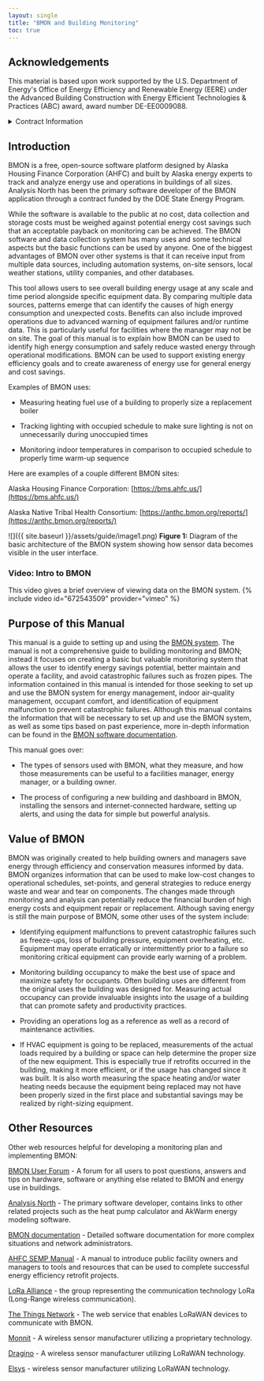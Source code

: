 ```yaml
---
layout: single
title: "BMON and Building Monitoring"
toc: true
---
```


## Acknowledgements

This material is based upon work supported by the U.S. Department of
Energy\'s Office of Energy Efficiency and Renewable Energy (EERE) under
the Advanced Building Construction with Energy Efficient Technologies &
Practices (ABC) award, award number DE-EE0009088.

<details markdown="1">
<summary>Contract Information</summary>

This manual was created under a contract with Analysis North over the
Alaska state fiscal years 2021 and 2022. Many thanks to Ben Loeffler
(Loeffler Engineering) for editing this manual.

This is the text used to create this section:

    <details markdown="1">
    <summary>Contract Information</summary>

    This manual was created under a contract with Analysis North
    over the Alaska state fiscal years 2021 and 2022. Many thanks
    to Ben Loeffler (Loeffler Engineering) for editing this manual.
    </details>

The blank line after the `<summary>` line is needed.

</details>

## Introduction

BMON is a free, open-source software platform designed by Alaska Housing
Finance Corporation (AHFC) and built by Alaska energy experts to track
and analyze energy use and operations in buildings of all sizes.
Analysis North has been the primary software developer of the BMON
application through a contract funded by the DOE State Energy Program.

While the software is available to the public at no cost, data
collection and storage costs must be weighed against potential energy
cost savings such that an acceptable payback on monitoring can be
achieved. The BMON software and data collection system has many uses and
some technical aspects but the basic functions can be used by anyone.
One of the biggest advantages of BMON over other systems is that it can
receive input from multiple data sources, including automation systems,
on-site sensors, local weather stations, utility companies, and other
databases.

This tool allows users to see overall building energy usage at any scale
and time period alongside specific equipment data. By comparing multiple
data sources, patterns emerge that can identify the causes of high
energy consumption and unexpected costs. Benefits can also include
improved operations due to advanced warning of equipment failures and/or
runtime data. This is particularly useful for facilities where the
manager may not be on site. The goal of this manual is to explain how
BMON can be used to identify high energy consumption and safely reduce
wasted energy through operational modifications. BMON can be used to
support existing energy efficiency goals and to create awareness of
energy use for general energy and cost savings.

Examples of BMON uses:

-   Measuring heating fuel use of a building to properly size a replacement boiler

-   Tracking lighting with occupied schedule to make sure lighting is not on unnecessarily during unoccupied times

-   Monitoring indoor temperatures in comparison to occupied schedule to properly time warm-up sequence

Here are examples of a couple different BMON sites:

Alaska Housing Finance Corporation:
[https://bms.ahfc.us/](https://bms.ahfc.us/)

Alaska Native Tribal Health Consortium:
[https://anthc.bmon.org/reports/](https://anthc.bmon.org/reports/)

![]({{ site.baseurl }}/assets/guide/image1.png)
**Figure 1:** Diagram of the basic architecture of the BMON system showing how sensor data becomes visible in the user interface.

### Video: Intro to BMON
This video gives a brief overview of viewing data on the BMON system.
{% include video id="672543509" provider="vimeo" %}

## Purpose of this Manual

This manual is a guide to setting up and using the [BMON
system](https://bms.ahfc.us/reports/?select_org=0&select_group=0&select_bldg=2&select_chart=0&select_sensor=680).
The manual is not a comprehensive guide to building monitoring and BMON;
instead it focuses on creating a basic but valuable monitoring system
that allows the user to identify energy savings potential, better
maintain and operate a facility, and avoid catastrophic failures such as
frozen pipes. The information contained in this manual is intended for
those seeking to set up and use the BMON system for energy management,
indoor air-quality management, occupant comfort, and identification of
equipment malfunction to prevent catastrophic failures. Although this
manual contains the information that will be necessary to set up and use
the BMON system, as well as some tips based on past experience, more
in-depth information can be found in the [BMON software
documentation](https://bmon-documentation.readthedocs.io/en/latest/user-introduction.html).

This manual goes over:

- The types of sensors used with BMON, what they measure, and how those measurements can be useful to a facilities manager, energy manager, or a building owner.

- The process of configuring a new building and dashboard in BMON, installing the sensors and internet-connected hardware, setting up alerts, and using the data for simple but powerful analysis.

## Value of BMON

BMON was originally created to help building owners and managers save
energy through efficiency and conservation measures informed by data.
BMON organizes information that can be used to make low-cost changes to
operational schedules, set-points, and general strategies to reduce
energy waste and wear and tear on components. The changes made through
monitoring and analysis can potentially reduce the financial burden of
high energy costs and equipment repair or replacement. Although saving
energy is still the main purpose of BMON, some other uses of the system
include:

-   Identifying equipment malfunctions to prevent catastrophic failures
    such as freeze-ups, loss of building pressure, equipment
    overheating, etc. Equipment may operate erratically or
    intermittently prior to a failure so monitoring critical equipment
    can provide early warning of a problem.

-   Monitoring building occupancy to make the best use of space and
    maximize safety for occupants. Often building uses are different
    from the original uses the building was designed for. Measuring
    actual occupancy can provide invaluable insights into the usage of
    a building that can promote safety and productivity practices.

-   Providing an operations log as a reference as well as a record of
    maintenance activities.

-   If HVAC equipment is going to be replaced, measurements of the
    actual loads required by a building or space can help determine
    the proper size of the new equipment. This is especially true if
    retrofits occurred in the building, making it more efficient, or
    if the usage has changed since it was built. It is also worth
    measuring the space heating and/or water heating needs because the
    equipment being replaced may not have been properly sized in the
    first place and substantial savings may be realized by
    right-sizing equipment.

## Other Resources

Other web resources helpful for developing a monitoring plan and
implementing BMON:

[BMON User Forum](https://forum.bmon.org/) - A forum for
all users to post questions, answers and tips on hardware, software or
anything else related to BMON and energy use in buildings.

[Analysis North](http://www.analysisnorth.com/) - The
primary software developer, contains links to other related projects
such as the heat pump calculator and AkWarm energy modeling software.

[BMON documentation](https://bmon-documentation.readthedocs.io/en/latest/) - Detailed software documentation for more complex situations and network administrators.

[AHFC SEMP Manual](https://www.ahfc.us/application/files/9414/5193/2592/SEMP-Master_Manual_FINAL_AHFC_12.31.15.pdf) - A manual to introduce public facility owners and managers to tools and
resources that can be used to complete successful energy efficiency
retrofit projects.

[LoRa Alliance](https://lora-alliance.org/?gclid=CjwKCAiA9vOABhBfEiwATCi7GLt4J4GiNHHCqJsDrNvlfHuLOuvDYP5YykZtjRnmmy6ssL1ra7BzpxoCu3YQAvD_BwE) - the group representing the communication technology LoRa (Long-Range wireless communication).

[The Things Network](https://www.thethingsnetwork.org/) -
The web service that enables LoRaWAN devices to communicate with BMON.

[Monnit](https://www.monnit.com/) - A wireless sensor
manufacturer utilizing a proprietary technology.

[Dragino](https://www.dragino.com/) - A wireless sensor
manufacturer utilizing LoRaWAN technology.

[Elsys](https://www.elsys.se/en/) - wireless sensor
manufacturer utilizing LoRaWAN technology.

